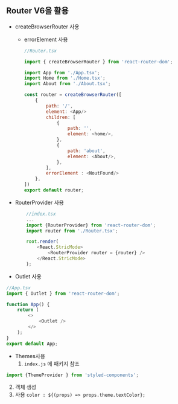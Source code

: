 ## Router V6을 활용


- createBrowserRouter 사용
  - errorElement 사용
    ```javascript
    //Router.tsx

    import { createBrowserRouter } from 'react-router-dom';

    import App from './App.tsx';
    import Home from './Home.tsx';
    import About from './About.tsx';

    const router = createBrowserRouter([
        {
            path: '/',
            element: <App/>
            children: [
                {
                    path: '',
                    element: <home/>,
                },
                {
                    path: 'about',
                    element: <About/>,
                },
            ],
            errorElement : <NoutFound/>
        },
    ])
    export default router;
    ```


- RouterProvider 사용

    ```javascript
        //index.tsx
        ...
        import {RouterProvider} from 'react-router-dom';
        import router from './Router.tsx';

        root.render(
            <React.StricMode>
                <RouterProvider router = {router} />
            </React.StricMode>
        );
    ```

- Outlet 사용

```javascript
//App.tsx
import { Outlet } from 'react-router-dom';

function App() {
	return (
		<>
			<Outlet />
		</>
	);
}
export default App;
```


- Themes사용
  1. `index.js` 에 패키지 참조

```jsx
import {ThemeProvider } from 'styled-components';
```

  2. 객체 생성
  3. 사용
   `color : ${(props) => props.theme.textColor};`